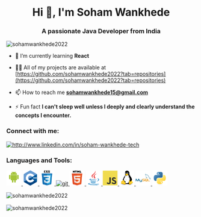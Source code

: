 <h1 align="center">Hi 👋, I'm Soham Wankhede</h1>
<h3 align="center">A passionate Java Developer from India</h3>

<p align="left"> <img src="https://komarev.com/ghpvc/?username=sohamwankhede2022&label=Profile%20views&color=0e75b6&style=flat" alt="sohamwankhede2022" /> </p>

- 🌱 I’m currently learning **React**

- 👨‍💻 All of my projects are available at [https://github.com/sohamwankhede2022?tab=repositories](https://github.com/sohamwankhede2022?tab=repositories)

- 📫 How to reach me **sohamwankhede15@gmail.com**

- ⚡ Fun fact **I can't sleep well unless I deeply and clearly understand the concepts I encounter.**

<h3 align="left">Connect with me:</h3>
<p align="left">
<a href="https://linkedin.com/in/http://www.linkedin.com/in/soham-wankhede-tech" target="blank"><img align="center" src="https://raw.githubusercontent.com/rahuldkjain/github-profile-readme-generator/master/src/images/icons/Social/linked-in-alt.svg" alt="http://www.linkedin.com/in/soham-wankhede-tech" height="30" width="40" /></a>
</p>

<h3 align="left">Languages and Tools:</h3>
<p align="left"> <a href="https://developer.android.com" target="_blank" rel="noreferrer"> <img src="https://raw.githubusercontent.com/devicons/devicon/master/icons/android/android-original-wordmark.svg" alt="android" width="40" height="40"/> </a> <a href="https://www.w3schools.com/cpp/" target="_blank" rel="noreferrer"> <img src="https://raw.githubusercontent.com/devicons/devicon/master/icons/cplusplus/cplusplus-original.svg" alt="cplusplus" width="40" height="40"/> </a> <a href="https://www.w3schools.com/css/" target="_blank" rel="noreferrer"> <img src="https://raw.githubusercontent.com/devicons/devicon/master/icons/css3/css3-original-wordmark.svg" alt="css3" width="40" height="40"/> </a> <a href="https://git-scm.com/" target="_blank" rel="noreferrer"> <img src="https://www.vectorlogo.zone/logos/git-scm/git-scm-icon.svg" alt="git" width="40" height="40"/> </a> <a href="https://www.w3.org/html/" target="_blank" rel="noreferrer"> <img src="https://raw.githubusercontent.com/devicons/devicon/master/icons/html5/html5-original-wordmark.svg" alt="html5" width="40" height="40"/> </a> <a href="https://www.java.com" target="_blank" rel="noreferrer"> <img src="https://raw.githubusercontent.com/devicons/devicon/master/icons/java/java-original.svg" alt="java" width="40" height="40"/> </a> <a href="https://developer.mozilla.org/en-US/docs/Web/JavaScript" target="_blank" rel="noreferrer"> <img src="https://raw.githubusercontent.com/devicons/devicon/master/icons/javascript/javascript-original.svg" alt="javascript" width="40" height="40"/> </a> <a href="https://www.linux.org/" target="_blank" rel="noreferrer"> <img src="https://raw.githubusercontent.com/devicons/devicon/master/icons/linux/linux-original.svg" alt="linux" width="40" height="40"/> </a> <a href="https://www.mysql.com/" target="_blank" rel="noreferrer"> <img src="https://raw.githubusercontent.com/devicons/devicon/master/icons/mysql/mysql-original-wordmark.svg" alt="mysql" width="40" height="40"/> </a> <a href="https://www.python.org" target="_blank" rel="noreferrer"> <img src="https://raw.githubusercontent.com/devicons/devicon/master/icons/python/python-original.svg" alt="python" width="40" height="40"/> </a> </p>

<p><img align="center" src="https://github-readme-stats.vercel.app/api/top-langs?username=sohamwankhede2022&show_icons=true&locale=en&layout=compact" alt="sohamwankhede2022" /></p>

<p><img align="center" src="https://github-readme-streak-stats.herokuapp.com/?user=sohamwankhede2022&" alt="sohamwankhede2022" /></p>
